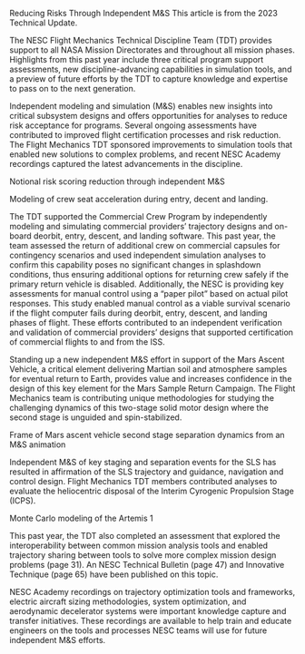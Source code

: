 Reducing Risks Through Independent M&S 
 This article is from the 2023 Technical Update.

The NESC Flight Mechanics Technical Discipline Team (TDT) provides support to all NASA Mission Directorates and throughout all mission phases. Highlights from this past year include three critical program support assessments, new discipline-advancing capabilities in simulation tools, and a preview of future efforts by the TDT to capture knowledge and expertise to pass on to the next generation.

Independent modeling and simulation (M&S) enables new insights into critical subsystem designs and offers opportunities for analyses to reduce risk acceptance for programs. Several ongoing assessments have contributed to improved flight certification processes and risk reduction. The Flight Mechanics TDT sponsored improvements to simulation tools that enabled new solutions to complex problems, and recent NESC Academy recordings captured the latest advancements in the discipline.

Notional risk scoring reduction through independent M&S

Modeling of crew seat acceleration during entry, decent and landing.

The TDT supported the Commercial Crew Program by independently modeling and simulating commercial providers’ trajectory designs and on-board deorbit, entry, descent, and landing software. This past year, the team assessed the return of additional crew on commercial capsules for contingency scenarios and used independent simulation analyses to confirm this capability poses no significant changes in splashdown conditions, thus ensuring additional options for returning crew safely if the primary return vehicle is disabled. Additionally, the NESC is providing key assessments for manual control using a “paper pilot” based on actual pilot responses. This study enabled manual control as a viable survival scenario if the flight computer fails during deorbit, entry, descent, and landing phases of flight. These efforts contributed to an independent verification and validation of commercial providers’ designs that supported certification of commercial flights to and from the ISS.

Standing up a new independent M&S effort in support of the Mars Ascent Vehicle, a critical element delivering Martian soil and atmosphere samples for eventual return to Earth, provides value and increases confidence in the design of this key element for the Mars Sample Return Campaign. The Flight Mechanics team is contributing unique methodologies for studying the challenging dynamics of this two-stage solid motor design where the second stage is unguided and spin-stabilized.

Frame of Mars ascent vehicle second stage separation dynamics from an M&S animation

Independent M&S of key staging and separation events for the SLS has resulted in affirmation of the SLS trajectory and guidance, navigation and control design. Flight Mechanics TDT members contributed analyses to evaluate the heliocentric disposal of the Interim Cyrogenic Propulsion Stage (ICPS).

Monte Carlo modeling of the Artemis 1

This past year, the TDT also completed an assessment that explored the interoperability between common mission analysis tools and enabled trajectory sharing between tools to solve more complex mission design problems (page 31). An NESC Technical Bulletin (page 47) and Innovative Technique (page 65) have been published on this topic.

NESC Academy recordings on trajectory optimization tools and frameworks, electric aircraft sizing methodologies, system optimization, and aerodynamic decelerator systems were important knowledge capture and transfer initiatives. These recordings are available to help train and educate engineers on the tools and processes NESC teams will use for future independent M&S efforts.